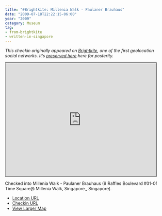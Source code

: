 ```yaml
---
title: "#Brightkite: Millenia Walk - Paulaner Brauhaus"
date: "2009-07-18T22:22:15-06:00"
year: "2009"
category: Museum
tag:
- from-brightkite
- written-in-singapore
---
```

<p style="font-style:italic">This checkin originally appeared on <a href="https://rubenerd.com/tag/from-brightkite/" title="View all posts imported from Brightkite">Brightkite</a>, one of the first geolocation social networks. It’s <a title="View all posts in the museum" href="https://rubenerd.com/museum/">preserved here</a> here for posterity.</p>

<iframe style="width:498px; height:373px; border:1px solid;" src="http://www.openstreetmap.org/export/embed.html?bbox=103.85773479938507%2C1.290736087921618%2C103.86095881462097%2C1.2947422882567174&amp;layer=mapnik"></iframe>

Checked into Millenia Walk - Paulaner Brauhaus (9 Raffles Boulevard #01-01 Time Square@ Millenia Walk, Singapore,, Singapore).

* [Location URL](http://brightkite.com/places/bd6fad10741b11de9d79003048c0801e)
* [Checkin URL](http://brightkite.com/objects/bd80f908741b11de9d79003048c0801e)
* [View Larger Map](http://www.openstreetmap.org/#map=18/1.29274/103.85935)

